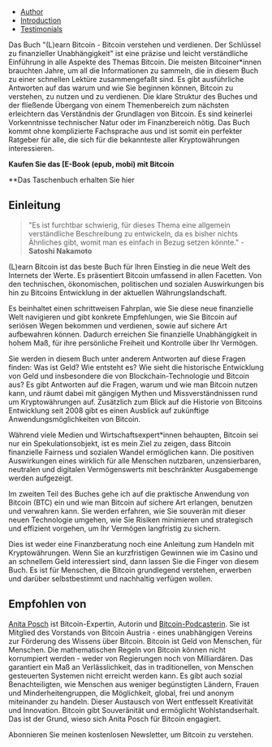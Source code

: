 -   [Author](https://learnbitcoin.link/#author)  
 -   [Introduction](https://learnbitcoin.link/#intro)  
 -   [Testimonials](https://learnbitcoin.link/#recommendation)  

Das Buch "(L)earn Bitcoin - Bitcoin verstehen und verdienen. Der Schlüssel zu finanzieller Unabhängigkeit" ist eine präzise und leicht verständliche Einführung in alle Aspekte des Themas Bitcoin. Die meisten Bitcoiner*innen brauchten Jahre, um all die Informationen zu sammeln, die in diesem Buch zu einer schnellen Lektüre zusammengefaßt sind. Es gibt ausführliche Antworten auf das warum und wie Sie beginnen können, Bitcoin zu verstehen, zu nutzen und zu verdienen. Die klare Struktur des Buches und der fließende Übergang von einem Themenbereich zum nächsten erleichtern das Verständnis der Grundlagen von Bitcoin. Es sind keinerlei Vorkenntnisse technischer Natur oder im Finanzbereich nötig. Das Buch kommt ohne komplizierte Fachsprache aus und ist somit ein perfekter Ratgeber für alle, die sich für die bekannteste aller Kryptowährungen interessieren. 

**Kaufen Sie das [E-Book (epub, mobi) mit Bitcoin**  

**Das Taschenbuch erhalten Sie hier   

## Einleitung

> "Es ist furchtbar schwierig, für dieses Thema eine allgemein verständliche Beschreibung zu entwickeln, da es bisher nichts Ähnliches gibt, womit man es einfach in Bezug setzen könnte." - **Satoshi Nakamoto**

(L)earn Bitcoin ist das beste Buch für Ihren Einstieg in die neue Welt des Internets der Werte. Es präsentiert Bitcoin umfassend in allen Facetten. Von den technischen, ökonomischen, politischen und sozialen Auswirkungen bis hin zu Bitcoins Entwicklung in der aktuellen Währungslandschaft. 

Es beinhaltet einen schrittweisen Fahrplan, wie Sie diese neue finanzielle Welt navigieren und gibt konkrete Empfehlungen, wie Sie Bitcoin auf seriösen Wegen bekommen und verdienen, sowie auf sichere Art aufbewahren können. Dadurch erreichen Sie finanzielle Unabhängigkeit in hohem Maß, für ihre persönliche Freiheit und Kontrolle über Ihr Vermögen. 

Sie werden in diesem Buch unter anderem Antworten auf diese Fragen finden: Was ist Geld? Wie entsteht es? Wie sieht die historische Entwicklung von Geld und insbesondere die von Blockchain-Technologie und Bitcoin aus?  Es gibt Antworten auf die Fragen, warum und wie man Bitcoin nutzen kann, und räumt dabei mit gängigen Mythen und Missverständnissen rund um Kryptowährungen auf. Zusätzlich zum Blick auf die Historie von Bitcoins Entwicklung seit 2008 gibt es einen Ausblick auf zukünftige Anwendungsmöglichkeiten von Bitcoin.

Während viele Medien und Wirtschaftsexpert*innen behaupten, Bitcoin sei nur ein Spekulationsobjekt, ist es mein Ziel zu zeigen, dass Bitcoin finanzielle Fairness und sozialen Wandel ermöglichen kann. Die positiven Auswirkungen eines wirklich für alle Menschen nutzbaren, unzensierbaren, neutralen und digitalen Vermögenswerts mit beschränkter Ausgabemenge werden aufgezeigt.

Im zweiten Teil des Buches gehe ich auf die praktische Anwendung von Bitcoin (BTC) ein und wie man Bitcoin auf sichere Art erlangen, benutzen und verwahren kann. Sie werden erfahren, wie Sie souverän mit dieser neuen Technologie umgehen, wie Sie Risiken minimieren und strategisch und effizient vorgehen, um Ihr Vermögen langfristig zu sichern. 

Dies ist weder eine Finanzberatung noch eine Anleitung zum Handeln mit Kryptowährungen. Wenn Sie an kurzfristigen Gewinnen wie im Casino und an schnellem Geld interessiert sind, dann lassen Sie die Finger von diesem Buch. Es ist für Menschen, die Bitcoin grundlegend verstehen, erwerben und darüber selbstbestimmt und nachhaltig verfügen wollen.

## Empfohlen von

[Anita Posch](https://anitaposch.com/) ist Bitcoin-Expertin, Autorin und [Bitcoin-Podcasterin](https://bitcoinundco.com/en/). Sie ist Mitglied des Vorstands von Bitcoin Austria - eines unabhängigen Vereins zur Förderung des Wissens über Bitcoin. Bitcoin ist Geld von Menschen, für Menschen. Die mathematischen Regeln von Bitcoin können nicht korrumpiert werden - weder von Regierungen noch von Milliardären. Das garantiert ein Maß an Verlässlichkeit, das in traditionellen, von Menschen gesteuerten Systemen nicht erreicht werden kann.  Es gibt auch sozial Benachteiligten, wie Menschen aus weniger begünstigten Ländern, Frauen und Minderheitengruppen, die Möglichkeit, global, frei und anonym miteinander zu handeln. Dieser Austausch von Wert entfesselt Kreativität und Innovation. Bitcoin gibt Souveränität und ermöglicht Wohlstandserhalt. Das ist der Grund, wieso sich Anita Posch für Bitcoin engagiert.

Abonnieren Sie meinen kostenlosen Newsletter, um Bitcoin zu verstehen.
